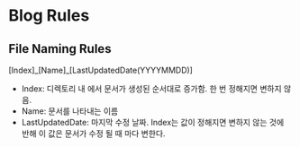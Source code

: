 # Blog Rules

## File Naming Rules
[Index]\_[Name]\_[LastUpdatedDate(YYYYMMDD)]

- Index: 디렉토리 내 에서 문서가 생성된 순서대로 증가함. 한 번 정해지면 변하지 않음.
- Name: 문서를 나타내는 이름
- LastUpdatedDate: 마지막 수정 날짜. Index는 값이 정해지면 변하지 않는 것에 반해 이 값은 문서가 수정 될 때 마다 변한다.